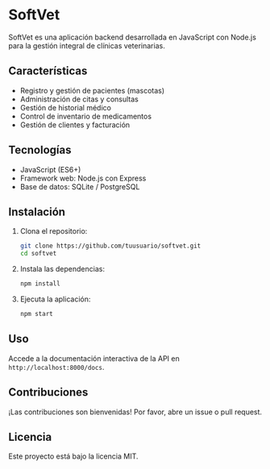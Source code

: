 # SoftVet

SoftVet es una aplicación backend desarrollada en JavaScript con Node.js para la gestión integral de clínicas veterinarias.

## Características

- Registro y gestión de pacientes (mascotas)
- Administración de citas y consultas
- Gestión de historial médico
- Control de inventario de medicamentos
- Gestión de clientes y facturación

## Tecnologías

- JavaScript (ES6+)
- Framework web: Node.js con Express
- Base de datos: SQLite / PostgreSQL

## Instalación

1. Clona el repositorio:
    ```bash
    git clone https://github.com/tuusuario/softvet.git
    cd softvet
    ```
2. Instala las dependencias:
    ```bash
    npm install
    ```
3. Ejecuta la aplicación:
    ```bash
    npm start
    ```

## Uso

Accede a la documentación interactiva de la API en `http://localhost:8000/docs`.

## Contribuciones

¡Las contribuciones son bienvenidas! Por favor, abre un issue o pull request.

## Licencia

Este proyecto está bajo la licencia MIT.